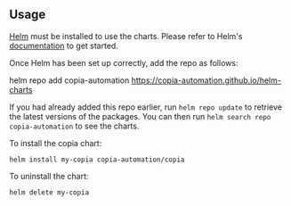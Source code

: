 ## Usage

[Helm](https://helm.sh) must be installed to use the charts.  Please refer to
Helm's [documentation](https://helm.sh/docs) to get started.

Once Helm has been set up correctly, add the repo as follows:

  helm repo add copia-automation https://copia-automation.github.io/helm-charts

If you had already added this repo earlier, run `helm repo update` to retrieve
the latest versions of the packages.  You can then run `helm search repo
copia-automation` to see the charts.

To install the copia chart:

    helm install my-copia copia-automation/copia

To uninstall the chart:

    helm delete my-copia
